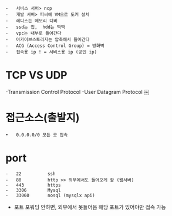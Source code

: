	-	서비스 서버> ncp
	-	개발 서버> 피씨에 VM으로 도커 설치
	-	레디스는 메모리 디비
	-	ssd는 칩,  hdd는 딱딱
	-	vpc는 내부로 들어간다
	-	아카이브스토리지는 압축해서 들어간다
	-	ACG (Access Control Group) = 방화벽
	-	접속용 ip ! = 서비스용 ip (공인 ip)

# TCP VS UDP
-Transmission Control Protocol
-User Datagram Protocol
￼

# 접근소스(출발지)
	•	0.0.0.0/0 모든 곳 접속

# port       
	-	22          ssh
	-	80          http >> 외부에서도 들어오게 함 (웹서버)
	-	443         https
	-	3306        Mysql
	-	33060       nosql (mysqlx api)

* 포트 포워딩 안하면, 외부에서 못들어옴 해당 포트가 있어야만 접속 가능 
